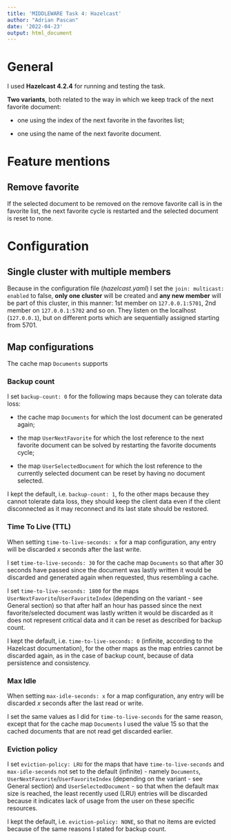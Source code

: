 ```yaml
---
title: 'MIDDLEWARE Task 4: Hazelcast'
author: "Adrian Pascan"
date: '2022-04-23'
output: html_document
---
```


# General

I used **Hazelcast 4.2.4** for running and testing the task.

**Two variants**, both related to the way in which we keep track of the next favorite document:

-   one using the index of the next favorite in the favorites list;

-   one using the name of the next favorite document.

# Feature mentions

## Remove favorite

If the selected document to be removed on the remove favorite call is in the favorite list, the next favorite cycle is restarted and the selected document is reset to none.

# Configuration

## Single cluster with multiple members

Because in the configuration file (*hazelcast.yaml*) I set the `join: multicast: enabled` to false, **only one cluster** will be created and **any new member** will be part of this cluster, in this manner: 1st member on `127.0.0.1:5701`, 2nd member on `127.0.0.1:5702` and so on. They listen on the localhost (`127.0.0.1`), but on different ports which are sequentially assigned starting from 5701.

## Map configurations

The cache map `Documents` supports

### Backup count

I set `backup-count: 0` for the following maps because they can tolerate data loss:

-   the cache map `Documents` for which the lost document can be generated again;

-   the map `UserNextFavorite` for which the lost reference to the next favorite document can be solved by restarting the favorite documents cycle;

-   the map `UserSelectedDocument` for which the lost reference to the currently selected document can be reset by having no document selected.

I kept the default, i.e. `backup-count: 1`, fo the other maps because they cannot tolerate data loss, they should keep the client data even if the client disconnected as it may reconnect and its last state should be restored.

### Time To Live (TTL)

When setting `time-to-live-seconds: x` for a map configuration, any entry will be discarded *x* seconds after the last write.

I set `time-to-live-seconds: 30` for the cache map `Documents` so that after 30 seconds have passed since the document was lastly written it would be discarded and generated again when requested, thus resembling a cache.

I set `time-to-live-seconds: 1800` for the maps `UserNextFavorite`/`UserFavoriteIndex` (depending on the variant - see General section) so that after half an hour has passed since the next favorite/selected document was lastly written it would be discarded as it does not represent critical data and it can be reset as described for backup count.

I kept the default, i.e. `time-to-live-seconds: 0` (infinite, according to the Hazelcast documentation), for the other maps as the map entries cannot be discarded again, as in the case of backup count, because of data persistence and consistency.

### Max Idle

When setting `max-idle-seconds: x` for a map configuration, any entry will be discarded *x* seconds after the last read or write.

I set the same values as I did for `time-to-live-seconds` for the same reason, except that for the cache map `Documents` I used the value 15 so that the cached documents that are not read get discarded earlier.

### Eviction policy

I set `eviction-policy: LRU` for the maps that have `time-to-live-seconds` and `max-idle-seconds` not set to the default (infinite) - namely `Documents`, `UserNextFavorite`/`UserFavoriteIndex` (depending on the variant - see General section) and `UserSelectedDocument` - so that when the default max size is reached, the least recently used (LRU) entries will be discarded because it indicates lack of usage from the user on these specific resources.

I kept the default, i.e. `eviction-policy: NONE`, so that no items are evicted because of the same reasons I stated for backup count.
